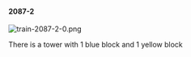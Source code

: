 #### 2087-2
![train-2087-2-0.png](https://github.com/lil-lab/nlvr/raw/master/nlvr/train/images/73/train-2087-2-0.png "train-2087-2-0.png")

There is a tower with 1 blue block and 1 yellow block